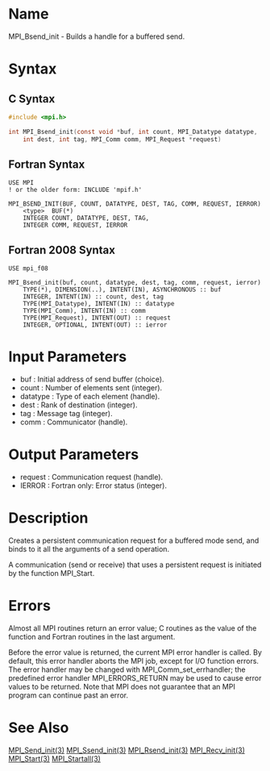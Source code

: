 # Name

MPI_Bsend_init - Builds a handle for a buffered send.

# Syntax

## C Syntax

```C
#include <mpi.h>

int MPI_Bsend_init(const void *buf, int count, MPI_Datatype datatype,
	int dest, int tag, MPI_Comm comm, MPI_Request *request)
```


## Fortran Syntax

```Fortran
USE MPI
! or the older form: INCLUDE 'mpif.h'

MPI_BSEND_INIT(BUF, COUNT, DATATYPE, DEST, TAG, COMM, REQUEST, IERROR)
    <type>	BUF(*)
    INTEGER	COUNT, DATATYPE, DEST, TAG,
    INTEGER	COMM, REQUEST, IERROR
```


## Fortran 2008 Syntax

```Fortran
USE mpi_f08

MPI_Bsend_init(buf, count, datatype, dest, tag, comm, request, ierror)
    TYPE(*), DIMENSION(..), INTENT(IN), ASYNCHRONOUS :: buf
    INTEGER, INTENT(IN) :: count, dest, tag
    TYPE(MPI_Datatype), INTENT(IN) :: datatype
    TYPE(MPI_Comm), INTENT(IN) :: comm
    TYPE(MPI_Request), INTENT(OUT) :: request
    INTEGER, OPTIONAL, INTENT(OUT) :: ierror
```


# Input Parameters

* buf : Initial address of send buffer (choice).
* count : Number of elements sent (integer).
* datatype : Type of each element (handle).
* dest : Rank of destination (integer).
* tag : Message tag (integer).
* comm : Communicator (handle).

# Output Parameters

* request : Communication request (handle).
* IERROR : Fortran only: Error status (integer).

# Description

Creates a persistent communication request for a buffered mode send, and
binds to it all the arguments of a send operation.

A communication (send or receive) that uses a persistent request is
initiated by the function MPI_Start.


# Errors

Almost all MPI routines return an error value; C routines as the value
of the function and Fortran routines in the last argument.

Before the error value is returned, the current MPI error handler is
called. By default, this error handler aborts the MPI job, except for
I/O function errors. The error handler may be changed with
MPI_Comm_set_errhandler; the predefined error handler MPI_ERRORS_RETURN
may be used to cause error values to be returned. Note that MPI does not
guarantee that an MPI program can continue past an error.


# See Also

[MPI_Send_init(3)](MPI_Send_init.html)
[MPI_Ssend_init(3)](MPI_Ssend_init.html)
[MPI_Rsend_init(3)](MPI_Rsend_init.html)
[MPI_Recv_init(3)](MPI_Recv_init.html)
[MPI_Start(3)](MPI_Start.html)
[MPI_Startall(3)](MPI_Startall.html)
